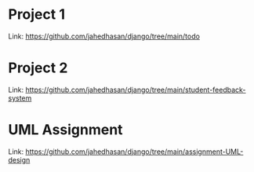 # Project 1 
Link: https://github.com/jahedhasan/django/tree/main/todo

# Project 2
Link: https://github.com/jahedhasan/django/tree/main/student-feedback-system    

# UML Assignment
Link: https://github.com/jahedhasan/django/tree/main/assignment-UML-design
